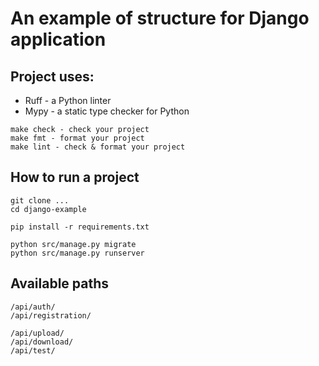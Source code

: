 # An example of structure for Django application


## Project uses:
* Ruff - a Python linter
* Mypy - a static type checker for Python
```
make check - check your project
make fmt - format your project
make lint - check & format your project
```


###
## How to run a project
```
git clone ...
cd django-example
```

```
pip install -r requirements.txt
```

```
python src/manage.py migrate
python src/manage.py runserver
```


###
## Available paths
```
/api/auth/
/api/registration/

/api/upload/
/api/download/
/api/test/
```



